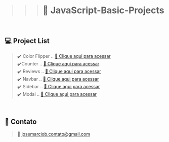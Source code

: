 > > > # 📒 JavaScript-Basic-Projects

<br>

## 💻 Project List

> ✔️ Color Flipper ..
> [🔗 Clique aqui para acessar](https://josemarcio-color-flipper.netlify.app) <br> ✔️Counter ..
> [🔗 Clique aqui para acessar](https://josemarcio-counter.netlify.app) <br>✔️ Reviews ..
> [🔗 Clique aqui para acessar](https://josemarcio-reviews.netlify.app) <br>✔️ Navbar ..
> [🔗 Clique aqui para acessar](https://josemarcio-navbar.netlify.app) <br>✔️ Sidebar ..
> [🔗 Clique aqui para acessar](https://josemarcio-sidebar.netlify.app) <br>✔️ Modal ..
> [🔗 Clique aqui para acessar](https://josemarcio-modal.netlify.app)

<br>

## 💛 Contato

> 📧 josemarciob.contato@gmail.com
